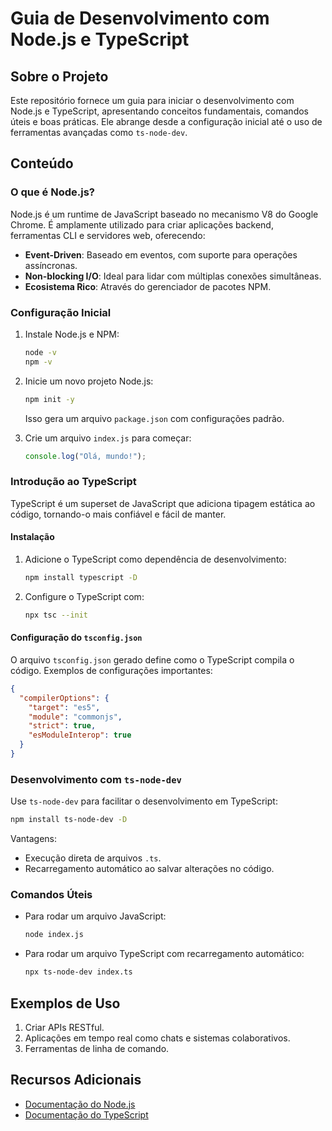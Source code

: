 
# Guia de Desenvolvimento com Node.js e TypeScript

## Sobre o Projeto

Este repositório fornece um guia para iniciar o desenvolvimento com Node.js e TypeScript, apresentando conceitos fundamentais, comandos úteis e boas práticas. Ele abrange desde a configuração inicial até o uso de ferramentas avançadas como `ts-node-dev`.

## Conteúdo

### O que é Node.js?
Node.js é um runtime de JavaScript baseado no mecanismo V8 do Google Chrome. É amplamente utilizado para criar aplicações backend, ferramentas CLI e servidores web, oferecendo:
- **Event-Driven**: Baseado em eventos, com suporte para operações assíncronas.
- **Non-blocking I/O**: Ideal para lidar com múltiplas conexões simultâneas.
- **Ecosistema Rico**: Através do gerenciador de pacotes NPM.

### Configuração Inicial
1. Instale Node.js e NPM:
   ```bash
   node -v
   npm -v
   ```
2. Inicie um novo projeto Node.js:
   ```bash
   npm init -y
   ```
   Isso gera um arquivo `package.json` com configurações padrão.

3. Crie um arquivo `index.js` para começar:
   ```javascript
   console.log("Olá, mundo!");
   ```

### Introdução ao TypeScript
TypeScript é um superset de JavaScript que adiciona tipagem estática ao código, tornando-o mais confiável e fácil de manter.

#### Instalação
1. Adicione o TypeScript como dependência de desenvolvimento:
   ```bash
   npm install typescript -D
   ```
2. Configure o TypeScript com:
   ```bash
   npx tsc --init
   ```

#### Configuração do `tsconfig.json`
O arquivo `tsconfig.json` gerado define como o TypeScript compila o código. Exemplos de configurações importantes:
```json
{
  "compilerOptions": {
    "target": "es5",
    "module": "commonjs",
    "strict": true,
    "esModuleInterop": true
  }
}
```

### Desenvolvimento com `ts-node-dev`
Use `ts-node-dev` para facilitar o desenvolvimento em TypeScript:
```bash
npm install ts-node-dev -D
```
Vantagens:
- Execução direta de arquivos `.ts`.
- Recarregamento automático ao salvar alterações no código.

### Comandos Úteis
- Para rodar um arquivo JavaScript:
  ```bash
  node index.js
  ```
- Para rodar um arquivo TypeScript com recarregamento automático:
  ```bash
  npx ts-node-dev index.ts
  ```

## Exemplos de Uso
1. Criar APIs RESTful.
2. Aplicações em tempo real como chats e sistemas colaborativos.
3. Ferramentas de linha de comando.

## Recursos Adicionais
- [Documentação do Node.js](https://nodejs.org)
- [Documentação do TypeScript](https://www.typescriptlang.org)

